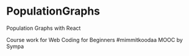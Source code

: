 # PopulationGraphs
Population Graphs with React

Course work for Web Coding for Beginners #mimmitkoodaa MOOC by Sympa
